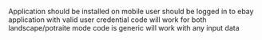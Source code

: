 Application should be installed on mobile
user should be logged in to ebay application with valid user credential 
code will work for both landscape/potraite mode
code is generic will work with any input data
